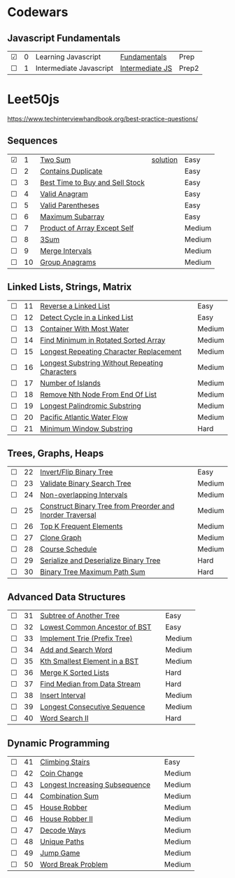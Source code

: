 # Codewars

## Javascript Fundamentals

|     |     |       |          |          |
| --- | --- | ----- | -------- | ----- |
| &#9745; | 0 | Learning Javascript | [Fundamentals](./prep) | Prep |
| &#9744; | 1 | Intermediate Javascript | [Intermediate JS](./prep2) | Prep2 |

# Leet50js

https://www.techinterviewhandbook.org/best-practice-questions/

## Sequences

|     |     |       |          |          |
| --- | --- | ----- | -------- | ----- |
| &#9745; | 1 | [Two Sum](https://leetcode.com/problems/two-sum/) | [solution](./leet/1-two-sum.js) | Easy |
| &#9744; | 2 | [Contains Duplicate](https://leetcode.com/problems/contains-duplicate/) | | Easy |
| &#9744; | 3 | [Best Time to Buy and Sell Stock](https://leetcode.com/problems/best-time-to-buy-and-sell-stock/) | | Easy |
| &#9744; | 4 | [Valid Anagram](https://leetcode.com/problems/valid-anagram/) | | Easy |
| &#9744; | 5 | [Valid Parentheses](https://leetcode.com/problems/valid-parentheses/) | | Easy |
| &#9744; | 6 | [Maximum Subarray](https://leetcode.com/problems/maximum-subarray/) | | Easy |
| &#9744; | 7 | [Product of Array Except Self](https://leetcode.com/problems/product-of-array-except-self/solution/) | | Medium |
| &#9744; | 8 | [3Sum](https://leetcode.com/problems/3sum/) | | Medium |
| &#9744; | 9 | [Merge Intervals](https://leetcode.com/problems/merge-intervals/) | | Medium |
| &#9744; | 10 | [Group Anagrams](https://leetcode.com/problems/group-anagrams/) | | Medium |

## Linked Lists, Strings, Matrix

|     |     |       |          |          |
| --- | --- | ----- | -------- | ----- |
| &#9744; | 11 | [Reverse a Linked List](https://leetcode.com/problems/reverse-linked-list/) | | Easy |
| &#9744; | 12 | [Detect Cycle in a Linked List](https://leetcode.com/problems/linked-list-cycle/) | | Easy |
| &#9744; | 13 | [Container With Most Water](https://leetcode.com/problems/container-with-most-water/) | | Medium |
| &#9744; | 14 | [Find Minimum in Rotated Sorted Array](https://leetcode.com/problems/find-minimum-in-rotated-sorted-array/) | | Medium |
| &#9744; | 15 | [Longest Repeating Character Replacement](https://leetcode.com/problems/longest-repeating-character-replacement/) | | Medium |
| &#9744; | 16 | [Longest Substring Without Repeating Characters](https://leetcode.com/problems/longest-substring-without-repeating-characters/) | | Medium |
| &#9744; | 17 | [Number of Islands](https://leetcode.com/problems/number-of-islands/) | | Medium |
| &#9744; | 18 | [Remove Nth Node From End Of List](https://leetcode.com/problems/remove-nth-node-from-end-of-list/) | | Medium |
| &#9744; | 19 | [Longest Palindromic Substring](https://leetcode.com/problems/longest-palindromic-substring/) | | Medium |
| &#9744; | 20 | [Pacific Atlantic Water Flow](https://leetcode.com/problems/pacific-atlantic-water-flow/) | | Medium |
| &#9744; | 21 | [Minimum Window Substring](https://leetcode.com/problems/minimum-window-substring/) | | Hard |

## Trees, Graphs, Heaps

|     |     |       |          |          |
| --- | --- | ----- | -------- | ----- |
| &#9744; | 22 | [Invert/Flip Binary Tree](https://leetcode.com/problems/invert-binary-tree/) | | Easy |
| &#9744; | 23 | [Validate Binary Search Tree](https://leetcode.com/problems/validate-binary-search-tree/) | | Medium |
| &#9744; | 24 | [Non-overlapping Intervals](https://leetcode.com/problems/non-overlapping-intervals/) | | Medium |
| &#9744; | 25 | [Construct Binary Tree from Preorder and Inorder Traversal](https://leetcode.com/problems/construct-binary-tree-from-preorder-and-inorder-traversal/) | | Medium |
| &#9744; | 26 | [Top K Frequent Elements](https://leetcode.com/problems/top-k-frequent-elements/) | | Medium |
| &#9744; | 27 | [Clone Graph](https://leetcode.com/problems/clone-graph/) | | Medium |
| &#9744; | 28 | [Course Schedule](https://leetcode.com/problems/course-schedule/) | | Medium |
| &#9744; | 29 | [Serialize and Deserialize Binary Tree](https://leetcode.com/problems/serialize-and-deserialize-binary-tree/) | | Hard |
| &#9744; | 30 | [Binary Tree Maximum Path Sum](https://leetcode.com/problems/binary-tree-maximum-path-sum/) | | Hard |

## Advanced Data Structures

|     |     |       |          |          |
| --- | --- | ----- | -------- | ----- |
| &#9744; | 31 | [Subtree of Another Tree](https://leetcode.com/problems/subtree-of-another-tree/) | | Easy |
| &#9744; | 32 | [Lowest Common Ancestor of BST](https://leetcode.com/problems/lowest-common-ancestor-of-a-binary-search-tree/) | | Easy |
| &#9744; | 33 | [Implement Trie (Prefix Tree)](https://leetcode.com/problems/implement-trie-prefix-tree/) | | Medium |
| &#9744; | 34 | [Add and Search Word](https://leetcode.com/problems/add-and-search-word-data-structure-design/) | | Medium |
| &#9744; | 35 | [Kth Smallest Element in a BST](https://leetcode.com/problems/kth-smallest-element-in-a-bst/) | | Medium |
| &#9744; | 36 | [Merge K Sorted Lists](https://leetcode.com/problems/merge-k-sorted-lists/) | | Hard |
| &#9744; | 37 | [Find Median from Data Stream](https://leetcode.com/problems/find-median-from-data-stream/) | | Hard |
| &#9744; | 38 | [Insert Interval](https://leetcode.com/problems/insert-interval/) | | Medium |
| &#9744; | 39 | [Longest Consecutive Sequence](https://leetcode.com/problems/longest-consecutive-sequence/) | | Medium |
| &#9744; | 40 | [Word Search II](https://leetcode.com/problems/word-search-ii/) | | Hard |

## Dynamic Programming

|     |     |       |          |          |
| --- | --- | ----- | -------- | ----- |
| &#9744; | 41 | [Climbing Stairs](https://leetcode.com/problems/climbing-stairs/) | | Easy |
| &#9744; | 42 | [Coin Change](https://leetcode.com/problems/coin-change/) | | Medium |
| &#9744; | 43 | [Longest Increasing Subsequence](https://leetcode.com/problems/longest-increasing-subsequence/) | | Medium |
| &#9744; | 44 | [Combination Sum](https://leetcode.com/problems/combination-sum-iv/) | | Medium |
| &#9744; | 45 | [House Robber](https://leetcode.com/problems/house-robber/) | | Medium |
| &#9744; | 46 | [House Robber II](https://leetcode.com/problems/house-robber-ii/) | | Medium |
| &#9744; | 47 | [Decode Ways](https://leetcode.com/problems/decode-ways/) | | Medium |
| &#9744; | 48 | [Unique Paths](https://leetcode.com/problems/unique-paths/) | | Medium |
| &#9744; | 49 | [Jump Game](https://leetcode.com/problems/jump-game/) | | Medium |
| &#9744; | 50 | [Word Break Problem](https://leetcode.com/problems/word-break/) | | Medium |
